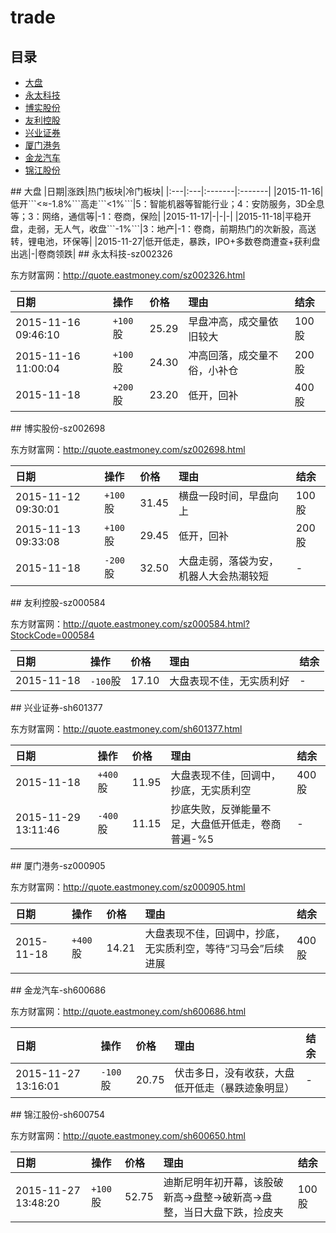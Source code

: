 # trade

## 目录
* [大盘](#dp)
* [永太科技](#sz002326)
* [博实股份](#sz002698)
* [友利控股](#sz000584)
* [兴业证券](#sh601377)
* [厦门港务](#sz000905)
* [金龙汽车](#sh600686)
* [锦江股份](#sh600754)

<a name="dp" />
## 大盘
|日期|涨跌|热门板块|冷门板块|
|:---|:---|:-------|:-------|
|2015-11-16|低开```<≈-1.8%```高走```<1%```|5：智能机器等智能行业；4：安防服务，3D全息等；3：网络，通信等|-1：卷商，保险|   
|2015-11-17|-|-|-|
|2015-11-18|平稳开盘，走弱，无人气，收盘```-1%```|3：地产|-1：卷商，前期热门的次新股，高送转，锂电池，环保等|
|2015-11-27|低开低走，暴跌，IPO+多数卷商遭查+获利盘出逃|-|卷商领跌|

<a name="sz002326" />
## 永太科技-sz002326

东方财富网：http://quote.eastmoney.com/sz002326.html   

|日期|操作|价格|理由|结余|
|:---|:---|:---|:---|:---|
|2015-11-16 09:46:10|```+100```股|25.29|早盘冲高，成交量依旧较大|100股|
|2015-11-16 11:00:04|```+100```股|24.30|冲高回落，成交量不俗，小补仓|200股|
|2015-11-18|```+200```股|23.20|低开，回补|400股|


<a name="sz002698" />
## 博实股份-sz002698

东方财富网：http://quote.eastmoney.com/sz002698.html   

|日期|操作|价格|理由|结余|
|:---|:---|:---|:---|:---|
|2015-11-12 09:30:01|```+100```股|31.45|横盘一段时间，早盘向上|100股|
|2015-11-13 09:33:08|```+100```股|29.45|低开，回补|200股|
|2015-11-18|```-200```股|32.50|大盘走弱，落袋为安，机器人大会热潮较短|-|

<a name="sz000584" />
## 友利控股-sz000584

东方财富网：http://quote.eastmoney.com/sz000584.html?StockCode=000584   

|日期|操作|价格|理由|结余|
|:---|:---|:---|:---|:---|
|2015-11-18|```-100```股|17.10|大盘表现不佳，无实质利好|-|

<a name="sh601377" />
## 兴业证券-sh601377

东方财富网：http://quote.eastmoney.com/sh601377.html

|日期|操作|价格|理由|结余|
|:---|:---|:---|:---|:---|
|2015-11-18|```+400```股|11.95|大盘表现不佳，回调中，抄底，无实质利空|400股|
|2015-11-29 13:11:46|```-400```股|11.15|抄底失败，反弹能量不足，大盘低开低走，卷商普遍-%5|-|

<a name="sz000905" />
## 厦门港务-sz000905

东方财富网：http://quote.eastmoney.com/sz000905.html

|日期|操作|价格|理由|结余|
|:---|:---|:---|:---|:---|
|2015-11-18|```+400```股|14.21|大盘表现不佳，回调中，抄底，无实质利空，等待“习马会”后续进展|400股|

<a name="sh600686" />
## 金龙汽车-sh600686

东方财富网：http://quote.eastmoney.com/sh600686.html   

|日期|操作|价格|理由|结余|
|:---|:---|:---|:---|:---|
|2015-11-27 13:16:01|```-100```股|20.75|伏击多日，没有收获，大盘低开低走（暴跌迹象明显）|-|   

<a name="sh600650" />
## 锦江股份-sh600754

东方财富网：http://quote.eastmoney.com/sh600650.html   

|日期|操作|价格|理由|结余|
|:---|:---|:---|:---|:---|
|2015-11-27 13:48:20|```+100```股|52.75|迪斯尼明年初开幕，该股破新高->盘整->破新高->盘整，当日大盘下跌，捡皮夹|100股|   

